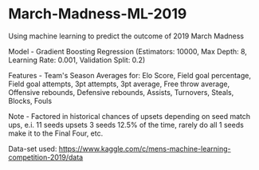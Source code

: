 # March-Madness-ML-2019
Using machine learning to predict the outcome of 2019 March Madness 

Model - Gradient Boosting Regression
(Estimators: 10000, Max Depth: 8, Learning Rate: 0.001, Validation Split: 0.2)

Features - Team's Season Averages for: Elo Score, Field goal percentage, Field goal attempts, 3pt attempts, 3pt average, 
Free throw average, Offensive rebounds, Defensive rebounds, Assists, Turnovers, Steals, Blocks, Fouls

Note - Factored in historical chances of upsets depending on seed match ups, e.i. 11 seeds upsets 3 seeds 12.5% of the time, rarely do all 1 seeds make it to the Final Four, etc.

Data-set used:
https://www.kaggle.com/c/mens-machine-learning-competition-2019/data
